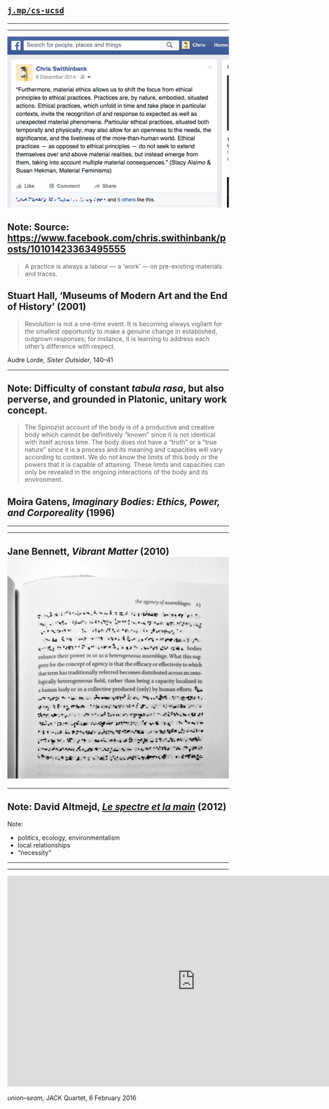 <!-- .slide: data-background="/img/title.gif" -->

[`j.mp/cs-ucsd`](http://bit.ly/cs-ucsd)
---
<!-- .slide: data-background="/img/bludenz.jpg" -->
---
<!-- .slide: data-background="/img/fog.jpg" -->
---
![Alaimo/Hekman, Material Feminisms quote](img/fb-matfem.png)

Note:
Source: https://www.facebook.com/chris.swithinbank/posts/10101423363495555
---
> A practice is always a labour — a ‘work’ — on pre-existing materials and traces.

Stuart Hall, ‘Museums of Modern Art and the End of History’ (2001)
---
> Revolution is not a one-time event. It is becoming always vigilant for the smallest opportunity to make a genuine change in established, outgrown responses; for instance, it is learning to address each other’s difference with respect.

Audre Lorde, _Sister Outsider_, 140–41

---
<!-- .slide: data-background="#000000" -->

Note:
Difficulty of constant _tabula rasa_, but also perverse, and grounded in Platonic, unitary work concept.
---
<!-- .slide: data-background="/img/matter.gif" -->
> The Spinozist account of the body is of a productive and creative body which cannot be definitively “known” since it is not identical with itself across time. The body does not have a “truth” or a “true nature” since it is a process and its meaning and capacities will vary according to context. We do not know the limits of this body or the powers that it is capable of attaining. These limits and capacities can only be revealed in the ongoing interactions of the body and its environment.

Moira Gatens, _Imaginary Bodies: Ethics, Power, and Corporeality_ (1996)
---
<!-- .slide: data-background="/img/food-cubes.jpg" -->
---
<!-- .slide: data-background="/img/intensities.gif" -->
---
<!-- .slide: data-background="/img/matter.gif" -->
Jane Bennett, _Vibrant Matter_ (2010)
![Vibrant Matter, p.23](img/vibrant-matter-quote.jpg)
---
<!-- .slide: data-background="/img/networks.png" -->
---
<!-- .slide: data-background="/img/altmejd.jpg" -->

Note:
David Altmejd, [_Le spectre et la main_](http://www.davidaltmejd.com/le-spectre-et-la-main-2012-gallery/) (2012)
---
<!-- .slide: data-background="#000000" -->

Note:
- politics, ecology, environmentalism
- local relationships
- “necessity”
---
<!-- .slide: data-background="/img/stonybrook.jpg" -->
---
<!-- .slide: data-background="#000000" -->
<iframe width="853" height="480" src="https://www.youtube-nocookie.com/embed/C1Ksoprj-rk?rel=0&amp;showinfo=0" frameborder="0" allowfullscreen></iframe>

_union–seam_, JACK Quartet, 6 February 2016
